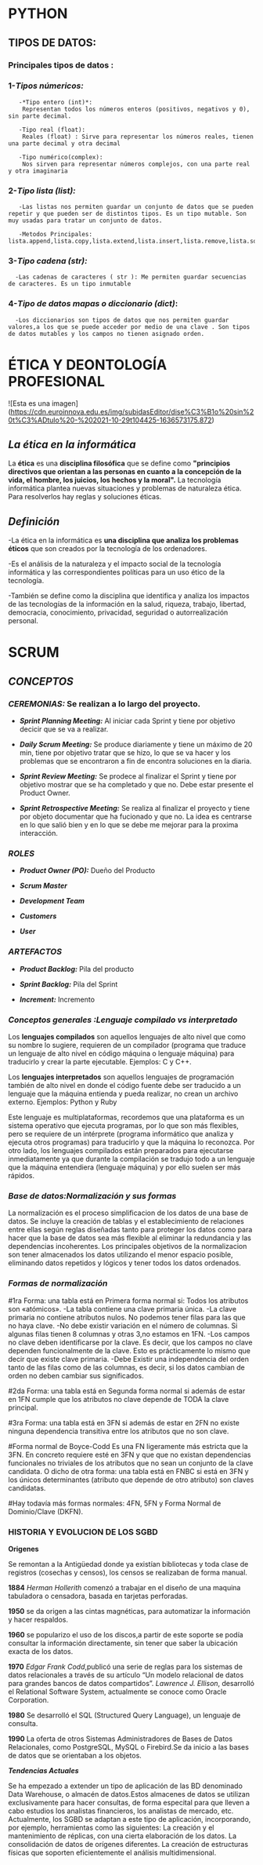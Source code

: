 
# PYTHON
## TIPOS DE DATOS:
### Principales tipos de datos :

### __1-*Tipos númericos:*__

       -*Tipo entero (int)*:    
        Representan todos los números enteros (positivos, negativos y 0), sin parte decimal.
              
       -Tipo real (float):     
        Reales (float) : Sirve para representar los números reales, tienen una parte decimal y otra decimal
              
       -Tipo numérico(complex):  
        Nos sirven para representar números complejos, con una parte real y otra imaginaria

### __2-*Tipo lista (list):*__ 
       
       -Las listas nos permiten guardar un conjunto de datos que se pueden repetir y que pueden ser de distintos tipos. Es un tipo mutable. Son muy usadas para tratar un conjunto de datos.
       
       -Metodos Principales: lista.append,lista.copy,lista.extend,lista.insert,lista.remove,lista.sort,lista.clear,lista.count,lista.index,lista.pop,lista.reverse
    
### __3-*Tipo cadena (str):*__
      
      -Las cadenas de caracteres ( str ): Me permiten guardar secuencias de caracteres. Es un tipo inmutable
      
     
    
### __4-*Tipo de datos mapas o diccionario (dict)*:__
      
      -Los diccionarios son tipos de datos que nos permiten guardar valores,a los que se puede acceder por medio de una clave . Son tipos de datos mutables y los campos no tienen asignado orden.

# **ÉTICA Y DEONTOLOGÍA PROFESIONAL**

![Esta es una imagen]
(https://cdn.euroinnova.edu.es/img/subidasEditor/dise%C3%B1o%20sin%20t%C3%ADtulo%20-%202021-10-29t104425-1636573175.872)

## *La ética en la informática*
La **ética** es una **disciplina filosófica** que se define como **"principios directivos que orientan a las personas en cuanto a la concepción de la vida, el hombre, los juicios, los hechos y la moral".**
La tecnología informática plantea nuevas situaciones y problemas de naturaleza ética. Para resolverlos hay reglas y soluciones éticas.

## *Definición*
-La ética en la informática es **una disciplina que analiza los problemas éticos** que son creados por la tecnología de los ordenadores.

-Es el análisis de la naturaleza y el impacto social de la tecnología informática y las correspondientes políticas para un uso ético de la tecnología.

-También se define como la disciplina que identifica y analiza los impactos de las tecnologías de la información en la salud, riqueza, trabajo, libertad, democracia, conocimiento, privacidad, seguridad o autorrealización personal.

# SCRUM

## _CONCEPTOS_

### *CEREMONIAS:* Se realizan a lo largo del proyecto.
 
- **_Sprint Planning Meeting:_** Al iniciar cada Sprint y tiene por objetivo decicir que se va a realizar.

- **_Daily Scrum Meeting:_** Se produce diariamente y tiene un máximo de 20 min, tiene por objetivo tratar que se hizo, lo que se va hacer y los problemas que se encontraron a fin de encontra soluciones en la diaria.

- **_Sprint Review Meeting:_** Se prodece al finalizar el Sprint y tiene por objetivo mostrar que se ha completado y que no. Debe estar presente el Product Owner.

- **_Sprint Retrospective Meeting:_** Se realiza al finalizar el proyecto y tiene por objeto documentar que ha fucionado y que no. La idea es centrarse en lo que salió bien y en lo que se debe me mejorar para la proxima interacción.

### _ROLES_

- **_Product Owner (PO):_** Dueño del Producto

- **_Scrum Master_**

- **_Development Team_**

- **_Customers_**

- **_User_**

### _ARTEFACTOS_

- **_Product Backlog:_** Pila del producto 

- **_Sprint Backlog:_** Pila del Sprint

- **_Increment:_** Incremento

### *Conceptos generales :Lenguaje compilado vs interpretado*
Los **lenguajes compilados** son aquellos lenguajes de alto nivel que como su nombre lo sugiere, requieren de un compilador (programa que traduce un lenguaje de alto nivel en código máquina o lenguaje máquina) para traducirlo y crear la parte ejecutable.
Ejemplos: C y C++.

Los **lenguajes interpretados** son aquellos lenguajes de programación también de alto nivel en donde el código fuente debe ser traducido a un lenguaje que la máquina entienda y pueda realizar, no crean un archivo externo.
Ejemplos: Python y Ruby

Este lenguaje es multiplataformas, recordemos que una plataforma es un sistema operativo que ejecuta programas, por lo que son más flexibles, pero se requiere de un intérprete (programa informático que analiza y ejecuta otros programas) para traducirlo y que la máquina lo reconozca.
Por otro lado, los lenguajes compilados están preparados para ejecutarse inmediatamente ya que durante la compilación se tradujo todo a un lenguaje que la máquina entendiera (lenguaje máquina) y por ello suelen ser más rápidos.

### _Base de datos:Normalización y sus formas_
La normalización es el proceso simplificacion de los datos de una base de datos. Se incluye la creación de tablas y el establecimiento de relaciones entre ellas según reglas diseñadas tanto para proteger los datos como para hacer que la base de datos sea más flexible al eliminar la redundancia y las dependencias incoherentes.
Los principales objetivos de la normalizacion son tener almacenados los datos utilizando el menor espacio posible, eliminando datos repetidos y lógicos y tener todos los datos ordenados.

### _Formas de normalización_
#1ra Forma: una tabla está en Primera forma normal si:
Todos los atributos son «atómicos». 
-La tabla contiene una clave primaria única.
-La clave primaria no contiene atributos nulos. No podemos tener filas para las que no haya clave.
-No debe existir variación en el número de columnas. Si algunas filas tienen 8 columnas y otras 3,no estamos en 1FN.
-Los campos no clave deben identificarse por la clave. Es decir, que los campos no clave dependen funcionalmente de la clave. Esto es prácticamente lo mismo que decir que existe clave primaria.
-Debe Existir una independencia del orden tanto de las filas como de las columnas, es decir, si los datos cambian de orden no deben cambiar sus significados. 

#2da Forma: una tabla está en Segunda forma normal si además de estar en 1FN cumple que los atributos no clave depende de TODA la clave principal.

#3ra Forma: una tabla está en 3FN si además de estar en 2FN no existe ninguna dependencia transitiva entre los atributos que no son clave.

#Forma normal de Boyce-Codd
Es una FN ligeramente más estricta que la 3FN. En concreto requiere esté en 3FN y que que no existan dependencias funcionales no triviales de los atributos que no sean un conjunto de la clave candidata. O dicho de otra forma: una tabla está en FNBC si está en 3FN y los únicos determinantes (atributo que depende de otro atributo) son claves candidatas.

#Hay todavía más formas normales: 4FN, 5FN y Forma Normal de Dominio/Clave (DKFN).


### HISTORIA Y EVOLUCION DE LOS SGBD


**Origenes**

Se remontan a la Antigüedad donde ya existían bibliotecas y toda clase de registros (cosechas y censos), los censos se realizaban de forma manual.


**1884** _Herman Hollerith_ comenzó a trabajar en el diseño de una maquina tabuladora o censadora, basada en tarjetas perforadas.


**1950** se da origen a las cintas magnéticas, para automatizar la información y hacer respaldos.


**1960** se popularizo el uso de los discos,a partir de este soporte se podía consultar la información directamente, sin tener que saber la ubicación exacta de los datos.


**1970** _Edgar Frank Codd_,publicó una serie de reglas para los sistemas de datos relacionales a través de su artículo “Un modelo relacional de datos para grandes bancos de datos compartidos”. _Lawrence J. Ellison_, desarrolló el Relational Software System, actualmente se conoce como Oracle Corporation.


**1980** Se desarrolló el SQL (Structured Query Language), un lenguaje de consulta.


**1990** La oferta de otros Sistemas Administradores de Bases de Datos Relacionales, como PostgreSQL, MySQL o Firebird.Se da inicio a las bases de datos que se orientaban a los objetos.


***Tendencias Actuales***


Se ha empezado a extender un tipo de aplicación de las BD denominado Data Warehouse, o almacén de datos.Estos almacenes de datos se utilizan exclusivamente para hacer consultas, de forma especital para que lleven a cabo estudios los analistas financieros, los analistas de mercado, etc. Actualmente, los SGBD se adaptan a este tipo de aplicación, incorporando, por ejemplo, herramientas como las siguientes: La creación y el mantenimiento de réplicas, con una cierta elaboración de los datos. La consolidación de datos de orígenes diferentes. La creación de estructuras físicas que soporten eficientemente el análisis multidimensional.

